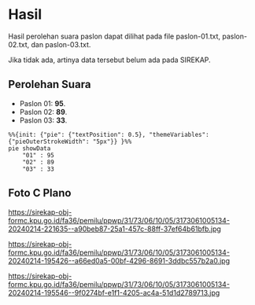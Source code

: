 # Hasil

Hasil perolehan suara paslon dapat dilihat pada file paslon-01.txt, paslon-02.txt, dan paslon-03.txt.

Jika tidak ada, artinya data tersebut belum ada pada SIREKAP.

## Perolehan Suara

 * Paslon 01: **95**.
 * Paslon 02: **89**.
 * Paslon 03: **33**.

```mermaid
%%{init: {"pie": {"textPosition": 0.5}, "themeVariables": {"pieOuterStrokeWidth": "5px"}} }%%
pie showData
    "01" : 95
    "02" : 89
    "03" : 33
```
## Foto C Plano

https://sirekap-obj-formc.kpu.go.id/fa36/pemilu/ppwp/31/73/06/10/05/3173061005134-20240214-221635--a90beb87-25a1-457c-88ff-37ef64b61bfb.jpg

https://sirekap-obj-formc.kpu.go.id/fa36/pemilu/ppwp/31/73/06/10/05/3173061005134-20240214-195426--a66ed0a5-00bf-4296-8691-3ddbc557b2a0.jpg

https://sirekap-obj-formc.kpu.go.id/fa36/pemilu/ppwp/31/73/06/10/05/3173061005134-20240214-195546--9f0274bf-e1f1-4205-ac4a-51d1d2789713.jpg
